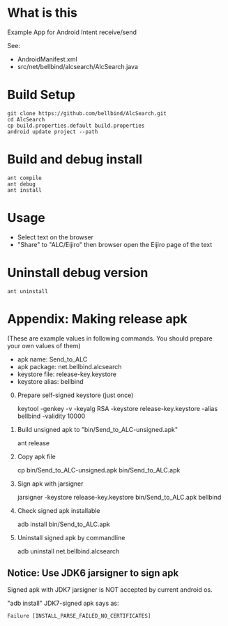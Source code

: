 # What is this

Example App for Android Intent receive/send

See:

- AndroidManifest.xml
- src/net/bellbind/alcsearch/AlcSearch.java

# Build Setup

    git clone https://github.com/bellbind/AlcSearch.git
    cd AlcSearch
    cp build.properties.default build.properties
    android update project --path

# Build and debug install

    ant compile
    ant debug
    ant install

# Usage

- Select text on the browser
- "Share" to "ALC/Eijiro" then browser open the Eijiro page of the text

# Uninstall debug version

    ant uninstall

# Appendix: Making release apk

(These are example values in following commands. 
You should prepare your own values of them)

- apk name: Send_to_ALC
- apk package: net.bellbind.alcsearch
- keystore file: release-key.keystore
- keystore alias: bellbind

0. Prepare self-signed keystore (just once)

    keytool -genkey -v -keyalg RSA -keystore release-key.keystore -alias bellbind -validity 10000

1. Build unsigned apk to "bin/Send_to_ALC-unsigned.apk"

    ant release

2. Copy apk file

    cp bin/Send_to_ALC-unsigned.apk bin/Send_to_ALC.apk

3. Sign apk with jarsigner

    jarsigner -keystore release-key.keystore bin/Send_to_ALC.apk bellbind

4. Check signed apk installable

    adb install bin/Send_to_ALC.apk

5. Uninstall signed apk by commandline

    adb uninstall net.bellbind.alcsearch

## Notice: Use JDK6 jarsigner to sign apk

Signed apk with JDK7 jarsigner is NOT accepted by current android os.

"adb install" JDK7-signed apk says as:

    Failure [INSTALL_PARSE_FAILED_NO_CERTIFICATES]

